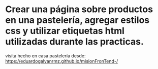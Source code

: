 # Crear una página sobre productos en una pastelería, agregar estilos css y utilizar etiquetas html utilizadas durante las practicas.

visita hecho en casa pastelería desde:
https://eduardogalvanrmz.github.io/misionFronTend-/

